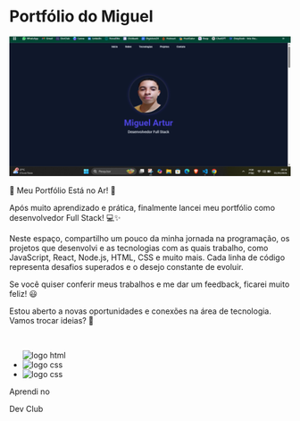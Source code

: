 <h1>Portfólio do Miguel</h1>

<img src="./assets/Captura de tela 2025-04-01 201639.png"></img>

<p>🚀 Meu Portfólio Está no Ar! 🚀

Após muito aprendizado e prática, finalmente lancei meu portfólio como desenvolvedor Full Stack! 💻✨

Neste espaço, compartilho um pouco da minha jornada na programação, os projetos que desenvolvi e as tecnologias com as quais trabalho, como JavaScript, React, Node.js, HTML, CSS e muito mais. Cada linha de código representa desafios superados e o desejo constante de evoluir.

Se você quiser conferir meus trabalhos e me dar um feedback, ficarei muito feliz! 😃

Estou aberto a novas oportunidades e conexões na área de tecnologia. Vamos trocar ideias? 🚀
</p>
<br>
<ul
<li> 
  <img src="https://img.shields.io/badge/HTML5-E34F26?style=for-the-badge&logo=html5&logoColor=white" alt="logo html" /> 
</li>

<li>
  <img src="https://img.shields.io/badge/CSS3-1572B6?style=for-the-badge&logo=css3&logoColor=white" alt="logo css" /> 
</li>

<li>
  <img src="https://img.shields.io/badge/JavaScript-F7DF1E?style=for-the-badge&logo=javascript&logoColor=black" alt="logo css" /> 
</li>
</ul>

<p>Aprendi no</p>
<a href"https://rodolfomori.com.br/devclub/">Dev Club</a>
